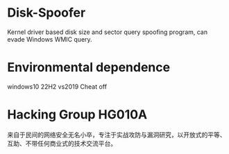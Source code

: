 # Disk-Spoofer
Kernel driver based disk size and sector query spoofing program, can evade Windows WMIC query.

# Environmental dependence
windows10 22H2 vs2019  Cheat off

# Hacking Group HG010A
来自于民间的网络安全无名小卒，专注于实战攻防与漏洞研究，以开放式的平等、互助、不带任何商业式的技术交流平台。
